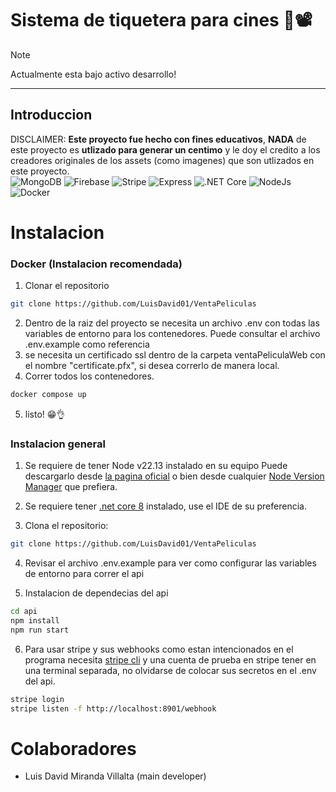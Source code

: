 # Sistema de tiquetera para cines 🍿📽️
>[!NOTE]
>Actualmente esta bajo activo desarrollo!
***

## Introduccion
DISCLAIMER: **Este proyecto fue hecho con fines educativos**, **NADA** de este proyecto es **utlizado para generar un centimo** y le doy el credito a los creadores originales de los assets (como imagenes) que son utlizados en este proyecto.
</br>
![MongoDB](https://img.icons8.com/color/48/000000/mongodb.png)
![Firebase](https://img.icons8.com/color/48/000000/firebase.png)
![Stripe](https://img.icons8.com/color/48/000000/stripe.png)
![Express](https://img.icons8.com/ios/50/000000/express-js.png)
![.NET Core](https://img.icons8.com/color/48/000000/net-framework.png)
![NodeJs](https://img.icons8.com/color/48/000000/nodejs.png)
![Docker](https://img.icons8.com/color/48/000000/docker.png)
# Instalacion
### Docker (Instalacion recomendada)
1. Clonar el repositorio
```bash
git clone https://github.com/LuisDavid01/VentaPeliculas
```
2. Dentro de la raiz del proyecto se necesita un archivo .env con todas las variables de entorno para los contenedores. Puede consultar el archivo .env.example como referencia
3. se necesita un certificado ssl dentro de la carpeta ventaPeliculaWeb con el nombre "certificate.pfx", si desea correrlo de manera local.
4. Correr todos los contenedores.
```bash
docker compose up
```
5. listo! 😁👌
### Instalacion general
1. Se requiere de tener Node v22.13 instalado en su equipo Puede descargarlo desde [la pagina oficial](https://nodejs.org/en) o bien desde cualquier [Node Version Manager](https://github.com/nvm-sh/nvm) que prefiera.

2. Se requiere tener [.net core 8](https://dotnet.microsoft.com/es-es/download) instalado, use el IDE de su preferencia.

3. Clona el repositorio:
```bash
git clone https://github.com/LuisDavid01/VentaPeliculas
```
4. Revisar el archivo .env.example para ver como configurar las variables de entorno para correr el api

5. Instalacion de dependecias del api
  ```bash
  cd api
  npm install
  npm run start
  ```

6. Para usar stripe y sus webhooks como estan intencionados en el programa necesita [stripe cli](https://docs.stripe.com/stripe-cli) y una cuenta de prueba en stripe
   tener en una terminal separada, no olvidarse de colocar sus secretos en el .env del api.
```bash
stripe login
stripe listen -f http://localhost:8901/webhook
```
# Colaboradores
- Luis David Miranda Villalta (main developer)
